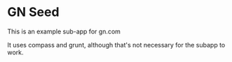 GN Seed
=============

This is an example sub-app for gn.com

It uses compass and grunt, although that's not necessary for the subapp to work.

